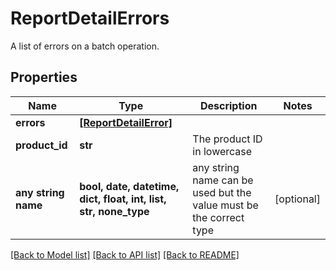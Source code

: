 # ReportDetailErrors

A list of errors on a batch operation.

## Properties
Name | Type | Description | Notes
------------ | ------------- | ------------- | -------------
**errors** | [**[ReportDetailError]**](ReportDetailError.md) |  | 
**product_id** | **str** | The product ID in lowercase | 
**any string name** | **bool, date, datetime, dict, float, int, list, str, none_type** | any string name can be used but the value must be the correct type | [optional]

[[Back to Model list]](../README.md#documentation-for-models) [[Back to API list]](../README.md#documentation-for-api-endpoints) [[Back to README]](../README.md)


